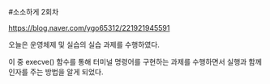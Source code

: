 #소소하게 2회차

https://blog.naver.com/ygo65312/221921945591

오늘은 운영체제 및 실습의 실습 과제를 수행하였다.

이 중 execve() 함수를 통해 터미널 명령어를 구현하는 과제를 수행하면서 실행과 함께 인자를 주는 방법을 알게 되었다.
